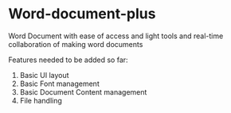 # Word-document-plus
Word Document with ease of access and light tools and real-time collaboration of making word documents

Features needed to be added so far:
1. Basic UI layout
2. Basic Font management
3. Basic Document Content management
4. File handling
